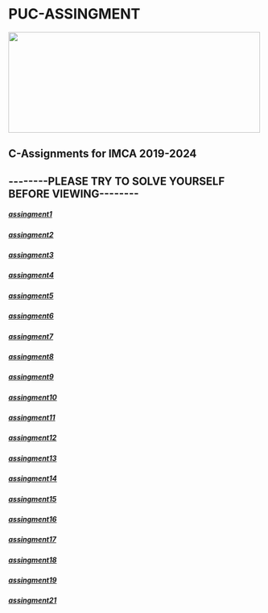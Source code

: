 <html> 
<h1>PUC-ASSINGMENT</h1>
<body>  
<img src="http://edlibre.com/wp-content/uploads/CProgrammingandDataStructures_1438585513.jpg"height="200"width="500">  
<h2>C-Assignments for IMCA 2019-2024</h2>
<h2>--------PLEASE TRY TO SOLVE YOURSELF BEFORE VIEWING--------</h2>
<h5><a href="https://github.com/chandrakant100/PUC-Assignment/tree/master/assingment1">assingment1</a></h5>
  <h5><a href="https://github.com/chandrakant100/PUC-Assignment/tree/master/assingment2">assingment2</a></h5>
  <h5><a href="https://github.com/chandrakant100/PUC-Assignment/tree/master/assingment3">assingment3</a></h5>
  <h5><a href="https://github.com/chandrakant100/PUC-Assignment/tree/master/assingment4">assingment4</a></h5>
  <h5><a href="https://github.com/chandrakant100/PUC-Assignment/tree/master/assingment5">assingment5</a></h5>
  <h5><a href="https://github.com/chandrakant100/PUC-Assignment/tree/master/assingment6">assingment6</a></h5>
  <h5><a href="https://github.com/chandrakant100/PUC-Assignment/tree/master/assingment7">assingment7</a></h5>
  <h5><a href="https://github.com/chandrakant100/PUC-Assignment/tree/master/assingment8">assingment8</a></h5>
  <h5><a href="https://github.com/chandrakant100/PUC-Assignment/tree/master/assingment9">assingment9</a></h5><h5>
  <a href="https://github.com/chandrakant100/PUC-Assignment/tree/master/assingment10">assingment10</a></h5>
  <h5><a href="https://github.com/chandrakant100/PUC-Assignment/tree/master/assingment11">assingment11</a></h5>
  <h5><a href="https://github.com/chandrakant100/PUC-Assignment/tree/master/assingment12">assingment12</a></h5>
  <h5><a href="https://github.com/chandrakant100/PUC-Assignment/tree/master/assingment13">assingment13</a></h5>
  <h5><a href="https://github.com/chandrakant100/PUC-Assignment/tree/master/assingment14">assingment14</a></h5>
  <h5><a href="https://github.com/chandrakant100/PUC-Assignment/tree/master/assingment15">assingment15</a></h5>
  <h5><a href="https://github.com/chandrakant100/PUC-Assignment/tree/master/assingment16">assingment16</a></h5>
  <h5><a href="https://github.com/chandrakant100/PUC-Assignment/tree/master/assingment17">assingment17</a></h5>
  <h5><a href="https://github.com/chandrakant100/PUC-Assignment/tree/master/assingment18">assingment18</a></h5>
  <h5><a href="https://github.com/chandrakant100/PUC-Assignment/tree/master/assingment19">assingment19</a></h5>
  <h5><a href="https://github.com/chandrakant100/PUC-Assignment/tree/master/assingment21">assingment21</a></h5>
</body>  
</html>  
  

